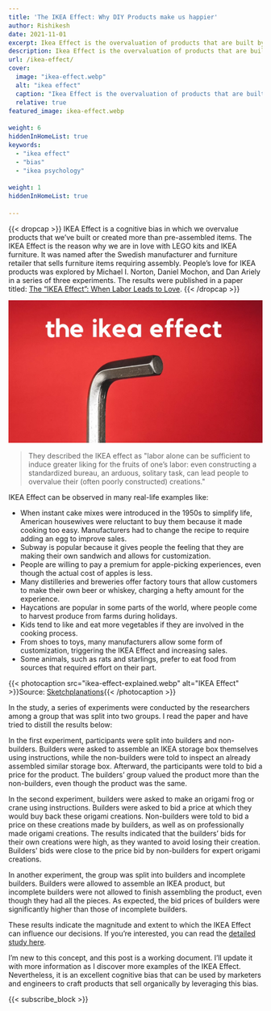 ```yaml
---
title: 'The IKEA Effect: Why DIY Products make us happier'
author: Rishikesh
date: 2021-11-01
excerpt: Ikea Effect is the overvaluation of products that are built by users when they have put some effort into it.
description: Ikea Effect is the overvaluation of products that are built by users when they have put some effort into it.
url: /ikea-effect/
cover:
  image: "ikea-effect.webp"
  alt: "ikea effect"
  caption: "Ikea Effect is the overvaluation of products that are built by users when they have put some effort into it."
  relative: true
featured_image: ikea-effect.webp

weight: 6
hiddenInHomeList: true
keywords:
  - "ikea effect"
  - "bias"
  - "ikea psychology"

weight: 1
hiddenInHomeList: true

---
```

{{< dropcap >}}
IKEA Effect is a cognitive bias in which we overvalue products that we’ve built or created more than pre-assembled items. The IKEA Effect is the reason why we are in love with LEGO kits and IKEA furniture. It was named after the Swedish manufacturer and furniture retailer that sells furniture items requiring assembly. People’s love for IKEA products was explored by Michael I. Norton, Daniel Mochon, and Dan Ariely in a series of three experiments. The results were published in a paper titled: [The “IKEA Effect”: When Labor Leads to Love](https://www.hbs.edu/ris/Publication%20Files/11-091.pdf).
{{< /dropcap >}}


![IKEA Effect](ikea-effect.webp)


> They described the IKEA effect as "labor alone can be sufficient to induce greater liking for the fruits of one’s labor: even constructing a standardized bureau, an arduous, solitary task, can lead people to overvalue their (often poorly constructed) creations."

IKEA Effect can be observed in many real-life examples like:

  * When instant cake mixes were introduced in the 1950s to simplify life, American housewives were reluctant to buy them because it made cooking too easy. Manufacturers had to change the recipe to require adding an egg to improve sales.
  * Subway is popular because it gives people the feeling that they are making their own sandwich and allows for customization.
  * People are willing to pay a premium for apple-picking experiences, even though the actual cost of apples is less.
  * Many distilleries and breweries offer factory tours that allow customers to make their own beer or whiskey, charging a hefty amount for the experience.
  * Haycations are popular in some parts of the world, where people come to harvest produce from farms during holidays.
  * Kids tend to like and eat more vegetables if they are involved in the cooking process.
  * From shoes to toys, many manufacturers allow some form of customization, triggering the IKEA Effect and increasing sales.
  * Some animals, such as rats and starlings, prefer to eat food from sources that required effort on their part.


{{< photocaption src="ikea-effect-explained.webp" alt="IKEA Effect" >}}Source: [Sketchplanations](https://sketchplanations.com/the-ikea-effect){{< /photocaption >}}


In the study, a series of experiments were conducted by the researchers among a group that was split into two groups. I read the paper and have tried to distill the results below:

In the first experiment, participants were split into builders and non-builders. Builders were asked to assemble an IKEA storage box themselves using instructions, while the non-builders were told to inspect an already assembled similar storage box. Afterward, the participants were told to bid a price for the product. The builders’ group valued the product more than the non-builders, even though the product was the same.

In the second experiment, builders were asked to make an origami frog or crane using instructions. Builders were asked to bid a price at which they would buy back these origami creations. Non-builders were told to bid a price on these creations made by builders, as well as on professionally made origami creations. The results indicated that the builders’ bids for their own creations were high, as they wanted to avoid losing their creation. Builders' bids were close to the price bid by non-builders for expert origami creations.

In another experiment, the group was split into builders and incomplete builders. Builders were allowed to assemble an IKEA product, but incomplete builders were not allowed to finish assembling the product, even though they had all the pieces. As expected, the bid prices of builders were significantly higher than those of incomplete builders.

These results indicate the magnitude and extent to which the IKEA Effect can influence our decisions. If you’re interested, you can read the [detailed study here](https://www.hbs.edu/ris/Publication%20Files/11-091.pdf).

I’m new to this concept, and this post is a working document. I’ll update it with more information as I discover more examples of the IKEA Effect. Nevertheless, it is an excellent cognitive bias that can be used by marketers and engineers to craft products that sell organically by leveraging this bias.

{{< subscribe_block >}}

